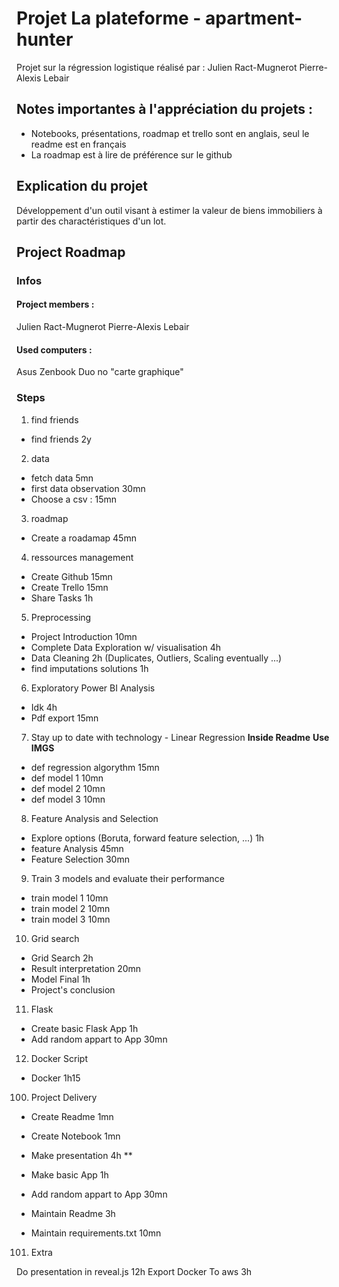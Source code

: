 # Projet La plateforme - apartment-hunter

Projet sur la régression logistique réalisé par :
Julien Ract-Mugnerot
Pierre-Alexis Lebair

## Notes importantes à l'appréciation du projets :

- Notebooks, présentations, roadmap et trello sont en anglais, seul le readme est en français
- La roadmap est à lire de préférence sur le github


## Explication du projet

Développement d'un outil visant à estimer la valeur de biens immobiliers à partir des charactéristiques d'un lot.

## Project Roadmap
### Infos
#### Project members :
Julien Ract-Mugnerot
Pierre-Alexis Lebair

#### Used computers :
Asus Zenbook Duo no "carte graphique"


### Steps
1. find friends
- find friends 2y
2. data
- fetch data 5mn
- first data observation 30mn
- Choose a csv : 15mn
3. roadmap
- Create a roadamap 45mn
4. ressources management
- Create Github 15mn
- Create Trello 15mn
- Share Tasks 1h
5. Preprocessing
- Project Introduction 10mn
- Complete Data Exploration w/ visualisation 4h
- Data Cleaning  2h (Duplicates, Outliers, Scaling eventually ...)
- find imputations solutions 1h

6. Exploratory Power BI Analysis
- Idk 4h
- Pdf export 15mn

7. Stay up to date with technology - Linear Regression
**Inside Readme**
**Use IMGS**
- def regression algorythm 15mn
- def model 1 10mn
- def model 2 10mn
- def model 3 10mn

8. Feature Analysis and Selection
- Explore options (Boruta, forward feature selection, ...) 1h
- feature Analysis 45mn
- Feature Selection 30mn

9. Train 3 models and evaluate their performance

- train model 1 10mn
- train model 2 10mn
- train model 3 10mn

10. Grid search

- Grid Search 2h
- Result interpretation 20mn
- Model Final 1h
- Project's conclusion

11. Flask
- Create basic Flask App 1h
- Add random appart to App 30mn

12. Docker Script
- Docker 1h15



100. Project Delivery
- Create Readme 1mn
- Create Notebook 1mn
- Make presentation 4h
**


- Make basic App 1h
- Add random appart to App 30mn


- Maintain Readme 3h
- Maintain requirements.txt 10mn


101. Extra

Do presentation in reveal.js 12h
Export Docker To aws 3h

